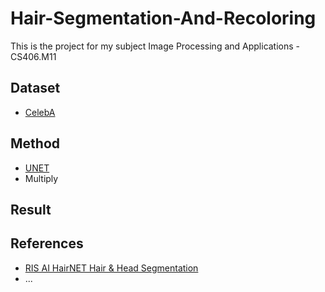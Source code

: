# Hair-Segmentation-And-Recoloring
This is the project for my subject Image Processing and Applications - CS406.M11

## Dataset

* [CelebA](http://mmlab.ie.cuhk.edu.hk/projects/CelebA.html)

## Method

* [UNET](https://towardsdatascience.com/understanding-semantic-segmentation-with-unet-6be4f42d4b47)
* Multiply

## Result

## References

* [RIS AI HairNET Hair & Head Segmentation](https://www.youtube.com/watch?v=__zKgNb2Qp8&t=449s)
* ...


